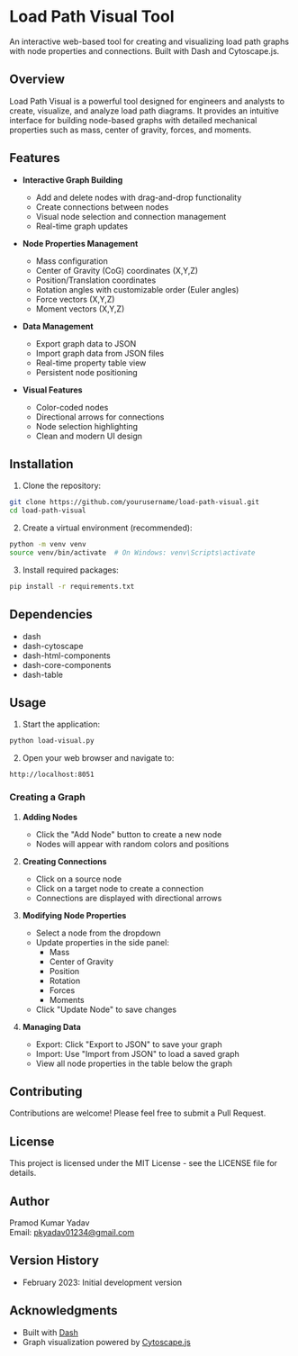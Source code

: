 # Load Path Visual Tool

An interactive web-based tool for creating and visualizing load path graphs with node properties and connections. Built with Dash and Cytoscape.js.

## Overview

Load Path Visual is a powerful tool designed for engineers and analysts to create, visualize, and analyze load path diagrams. It provides an intuitive interface for building node-based graphs with detailed mechanical properties such as mass, center of gravity, forces, and moments.

## Features

- **Interactive Graph Building**
  - Add and delete nodes with drag-and-drop functionality
  - Create connections between nodes
  - Visual node selection and connection management
  - Real-time graph updates

- **Node Properties Management**
  - Mass configuration
  - Center of Gravity (CoG) coordinates (X,Y,Z)
  - Position/Translation coordinates
  - Rotation angles with customizable order (Euler angles)
  - Force vectors (X,Y,Z)
  - Moment vectors (X,Y,Z)

- **Data Management**
  - Export graph data to JSON
  - Import graph data from JSON files
  - Real-time property table view
  - Persistent node positioning

- **Visual Features**
  - Color-coded nodes
  - Directional arrows for connections
  - Node selection highlighting
  - Clean and modern UI design

## Installation

1. Clone the repository:
```bash
git clone https://github.com/yourusername/load-path-visual.git
cd load-path-visual
```

2. Create a virtual environment (recommended):
```bash
python -m venv venv
source venv/bin/activate  # On Windows: venv\Scripts\activate
```

3. Install required packages:
```bash
pip install -r requirements.txt
```

## Dependencies

- dash
- dash-cytoscape
- dash-html-components
- dash-core-components
- dash-table

## Usage

1. Start the application:
```bash
python load-visual.py
```

2. Open your web browser and navigate to:
```
http://localhost:8051
```

### Creating a Graph

1. **Adding Nodes**
   - Click the "Add Node" button to create a new node
   - Nodes will appear with random colors and positions

2. **Creating Connections**
   - Click on a source node
   - Click on a target node to create a connection
   - Connections are displayed with directional arrows

3. **Modifying Node Properties**
   - Select a node from the dropdown
   - Update properties in the side panel:
     - Mass
     - Center of Gravity
     - Position
     - Rotation
     - Forces
     - Moments
   - Click "Update Node" to save changes

4. **Managing Data**
   - Export: Click "Export to JSON" to save your graph
   - Import: Use "Import from JSON" to load a saved graph
   - View all node properties in the table below the graph

## Contributing

Contributions are welcome! Please feel free to submit a Pull Request.

## License

This project is licensed under the MIT License - see the LICENSE file for details.

## Author

Pramod Kumar Yadav  
Email: pkyadav01234@gmail.com

## Version History

- February 2023: Initial development version

## Acknowledgments

- Built with [Dash](https://dash.plotly.com/)
- Graph visualization powered by [Cytoscape.js](https://js.cytoscape.org/)

